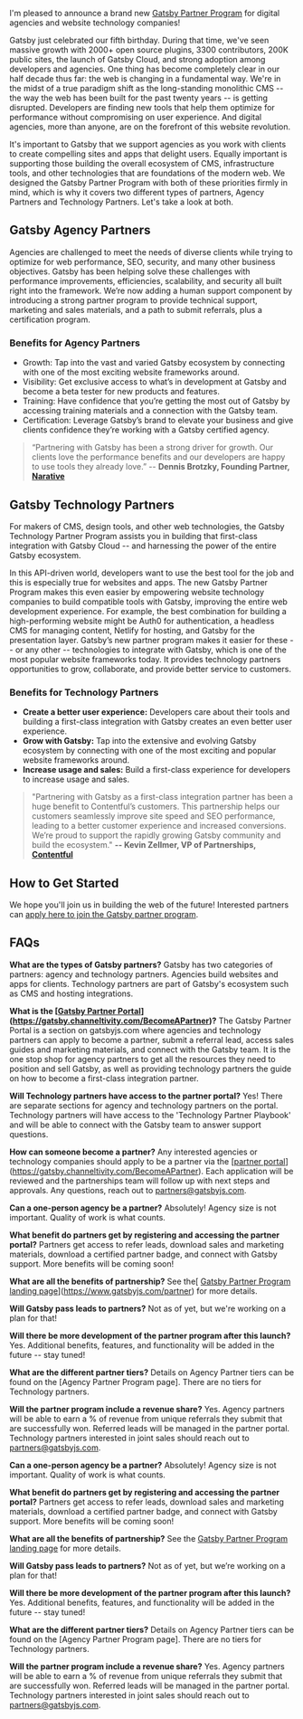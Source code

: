I'm pleased to announce a brand new [Gatsby Partner Program](https://www.gatsbyjs.com/partner) for digital agencies and website technology companies!

Gatsby just celebrated our fifth birthday. During that time, we've seen massive growth with 2000+ open source plugins, 3300 contributors, 200K public sites, the launch of Gatsby Cloud, and strong adoption among developers and agencies. One thing has become completely clear in our half decade thus far: the web is changing in a fundamental way. We're in the midst of a true paradigm shift as the long-standing monolithic CMS -- the way the web has been built for the past twenty years -- is getting disrupted. Developers are finding new tools that help them optimize for performance without compromising on user experience. And digital agencies, more than anyone, are on the forefront of this website revolution.

It's important to Gatsby that we support agencies as you work with clients to create compelling sites and apps that delight users. Equally important is supporting those building the overall ecosystem of CMS, infrastructure tools, and other technologies that are foundations of the modern web. We designed the Gatsby Partner Program with both of these priorities firmly in mind, which is why it covers two different types of partners, Agency Partners and Technology Partners. Let's take a look at both.

## Gatsby Agency Partners
Agencies are challenged to meet the needs of diverse clients while trying to optimize for web performance, SEO, security, and many other business objectives. Gatsby has been helping solve these challenges with performance improvements, efficiencies, scalability, and security all built right into the framework. We’re now adding a human support component by introducing a strong partner program to provide technical support, marketing and sales materials, and a path to submit referrals, plus a certification program.

### Benefits for Agency Partners 
- Growth: Tap into the vast and varied Gatsby ecosystem by connecting with one of the most exciting website frameworks around. 
- Visibility: Get exclusive access to what’s in development at Gatsby and become a beta tester for new products and features.
- Training: Have confidence that you’re getting the most out of Gatsby by accessing training materials and a connection with the Gatsby team. 
- Certification: Leverage Gatsby’s brand to elevate your business and give clients confidence they’re working with a Gatsby certified agency. 

> “Partnering with Gatsby has been a strong driver for growth. Our clients love the performance benefits and our developers are happy to use tools they already love.” 
-- __Dennis Brotzky, Founding Partner, [Narative](https://www.narative.co/)__

## Gatsby Technology Partners

For makers of CMS, design tools, and other web technologies, the Gatsby Technology Partner Program assists you in building that first-class integration with Gatsby Cloud -- and harnessing the power of the entire Gatsby ecosystem.

In this API-driven world, developers want to use the best tool for the job and this is especially true for websites and apps. The new Gatsby Partner Program makes this even easier by empowering website technology companies to build compatible tools with Gatsby, improving the entire web development experience. For example, the best combination for building a high-performing website might be Auth0 for authentication, a headless CMS for managing content, Netlify for hosting, and Gatsby for the presentation layer. Gatsby’s new partner program makes it easier for these -- or any other -- technologies to integrate with Gatsby, which is one of the most popular website frameworks today. It provides technology partners opportunities to grow, collaborate, and provide better service to customers. 

### Benefits for Technology Partners

- __Create a better user experience:__ Developers care about their tools and building a first-class integration with Gatsby creates an even better user experience.
- __Grow with Gatsby:__ Tap into the extensive and evolving Gatsby ecosystem by connecting with one of the most exciting and popular website frameworks around. 
- __Increase usage and sales:__ Build a first-class experience for developers to increase usage and sales. 

> "Partnering with Gatsby as a first-class integration partner has been a huge benefit to Contentful’s customers. This partnership helps our customers seamlessly improve site speed and SEO performance, leading to a better customer experience and increased conversions. We’re proud to support the rapidly growing Gatsby community and build the ecosystem." 
__-- Kevin Zellmer, VP of Partnerships, [Contentful](https://www.contentful.com/)__
## How to Get Started
We hope you'll join us in building the web of the future! Interested partners can [apply here to join the Gatsby partner program](https://www.gatsbyjs.com/partner).

## FAQs
__What are the types of Gatsby partners?__
Gatsby has two categories of partners: agency and technology partners. Agencies build websites and apps for clients. Technology partners are part of Gatsby's ecosystem such as CMS and hosting integrations.

__What is the [[Gatsby Partner Portal](https://gatsby.channeltivity.com/BecomeAPartner)](https://gatsby.channeltivity.com/BecomeAPartner)?__
The Gatsby Partner Portal is a section on gatsbyjs.com where agencies and technology partners can apply to become a partner, submit a referral lead, access sales guides and marketing materials, and connect with the Gatsby team. It is the one stop shop for agency partners to get all the resources they need to position and sell Gatsby, as well as providing technology partners the guide on how to become a first-class integration partner.

__Will Technology partners have access to the partner portal?__
Yes! There are separate sections for agency and technology partners on the portal. Technology partners will have access to the 'Technology Partner Playbook' and will be able to connect with the Gatsby team to answer support questions.

__How can someone become a partner?__
Any interested agencies or technology companies should apply to be a partner via the [[partner portal](https://gatsby.channeltivity.com/BecomeAPartner)](https://gatsby.channeltivity.com/BecomeAPartner). Each application will be reviewed and the partnerships team will follow up with next steps and approvals. Any questions, reach out to partners@gatsbyjs.com.

__Can a one-person agency be a partner?__
Absolutely! Agency size is not important. Quality of work is what counts.

__What benefit do partners get by registering and accessing the partner portal?__
Partners get access to refer leads, download sales and marketing materials, download a certified partner badge, and connect with Gatsby support. More benefits will be coming soon!

__What are all the benefits of partnership?__
See the[ [Gatsby Partner Program landing page](https://www.gatsbyjs.com/partner)](https://www.gatsbyjs.com/partner) for more details.

__Will Gatsby pass leads to partners?__
Not as of yet, but we're working on a plan for that!

__Will there be more development of the partner program after this launch?__
Yes. Additional benefits, features, and functionality will be added in the future -- stay tuned!

__What are the different partner tiers?__
Details on Agency Partner tiers can be found on the [Agency Partner Program page]. There are no tiers for Technology partners.

__Will the partner program include a revenue share?__
Yes. Agency partners will be able to earn a % of revenue from unique referrals they submit that are successfully won. Referred leads will be managed in the partner portal. Technology partners interested in joint sales should reach out to <partners@gatsbyjs.com>.

__Can a one-person agency be a partner?__
Absolutely! Agency size is not important. Quality of work is what counts.

__What benefit do partners get by registering and accessing the partner portal?__
Partners get access to refer leads, download sales and marketing materials, download a certified partner badge, and connect with Gatsby support. More benefits will be coming soon!

__What are all the benefits of partnership?__
See the [Gatsby Partner Program landing page](https://www.gatsbyjs.com/partner) for more details. 

__Will Gatsby pass leads to partners?__
Not as of yet, but we’re working on a plan for that!

__Will there be more development of the partner program after this launch?__
Yes. Additional benefits, features, and functionality will be added in the future -- stay tuned!

__What are the different partner tiers?__
Details on Agency Partner tiers can be found on the [Agency Partner Program page]. There are no tiers for Technology partners.

__Will the partner program include a revenue share?__
Yes. Agency partners will be able to earn a % of revenue from unique referrals they submit that are successfully won. Referred leads will be managed in the partner portal. Technology partners interested in joint sales should reach out to partners@gatsbyjs.com. 
